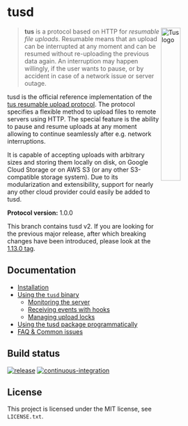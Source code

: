# tusd

<img alt="Tus logo" src="https://github.com/tus/tus.io/blob/main/assets/img/tus1.png?raw=true" width="30%" align="right" />

> **tus** is a protocol based on HTTP for *resumable file uploads*. Resumable
> means that an upload can be interrupted at any moment and can be resumed without
> re-uploading the previous data again. An interruption may happen willingly, if
> the user wants to pause, or by accident in case of a network issue or server
> outage.

tusd is the official reference implementation of the [tus resumable upload
protocol](http://www.tus.io/protocols/resumable-upload.html). The protocol
specifies a flexible method to upload files to remote servers using HTTP.
The special feature is the ability to pause and resume uploads at any
moment allowing to continue seamlessly after e.g. network interruptions.

It is capable of accepting uploads with arbitrary sizes and storing them locally
on disk, on Google Cloud Storage or on AWS S3 (or any other S3-compatible
storage system). Due to its modularization and extensibility, support for
nearly any other cloud provider could easily be added to tusd.

**Protocol version:** 1.0.0

This branch contains tusd v2. If you are looking for the previous major release, after which
breaking changes have been introduced, please look at the [1.13.0 tag](https://github.com/tus/tusd/tree/v1.13.0).

## Documentation

* [Installation](/docs/installation.md)
* [Using the `tusd` binary](/docs/usage-binary.md)
  * [Monitoring the server](/docs/monitoring.md)
  * [Receiving events with hooks](/docs/hooks.md)
  * [Managing upload locks](/docs/locks.md)
* [Using the tusd package programmatically](/docs/usage-package.md)
* [FAQ & Common issues](/docs/faq.md)

## Build status

[![release](https://github.com/tus/tusd/actions/workflows/release.yaml/badge.svg)](https://github.com/tus/tusd/actions/workflows/release.yaml)
[![continuous-integration](https://github.com/tus/tusd/actions/workflows/continuous-integration.yaml/badge.svg)](https://github.com/tus/tusd/actions/workflows/continuous-integration.yaml)

## License

This project is licensed under the MIT license, see `LICENSE.txt`.
